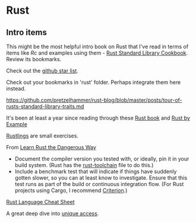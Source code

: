 # Rust

## Intro items

This might be the most helpful intro book on Rust that I've read in terms of items like _Rc_ and examples using them - [Rust Standard Library Cookbook](https://subscription.packtpub.com/book/programming/9781788623926/8/ch08lvl1sec50). Review its bookmarks.

Check out the [github star list](https://github.com/stars/rogin/lists/rust).

Check out your bookmarks in 'rust' folder. Perhaps integrate them here instead.

<https://github.com/pretzelhammer/rust-blog/blob/master/posts/tour-of-rusts-standard-library-traits.md>

It's been at least a year since reading through these [Rust book](https://doc.rust-lang.org/book/) and [Rust by Example](https://doc.rust-lang.org/rust-by-example/index.html)

[Rustlings](https://github.com/rust-lang/rustlings/) are small exercises.

From [Learn Rust the Dangerous Way](https://cliffle.com/p/dangerust/6/)

- Document the compiler version you tested with, or ideally, pin it in your build system. (Rust has the [rust-toolchain](https://docs.rs/rust-toolchain/latest/rust_toolchain/) file to do this.)
- Include a benchmark test that will indicate if things have suddenly gotten slower, so you can at least know to investigate. Ensure that this test runs as part of the build or continuous integration flow. (For Rust projects using Cargo, I recommend [Criterion](https://docs.rs/criterion/).)

[Rust Language Cheat Sheet](https://cheats.rs/)

A great deep dive into [unique access](https://limpet.net/mbrubeck/2019/02/07/rust-a-unique-perspective.html).
